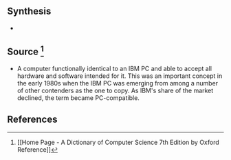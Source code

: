 ## Synthesis
- 
## Source [^1]
- A computer functionally identical to an IBM PC and able to accept all hardware and software intended for it. This was an important concept in the early 1980s when the IBM PC was emerging from among a number of other contenders as the one to copy. As IBM's share of the market declined, the term became PC-compatible.
## References

[^1]: [[Home Page - A Dictionary of Computer Science 7th Edition by Oxford Reference]]